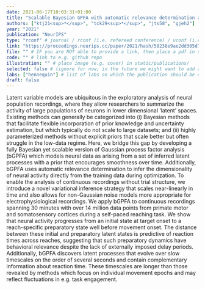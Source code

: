 ```yaml
---
date: 2021-06-17T10:03:31+01:00
title: "Scalable Bayesian GPFA with automatic relevance determination and discrete noise models"
authors: ["ktj21<sup>*</sup>", "tck29<sup>*</sup>", "jts58", "gjeh2"]
year: "2021"
publication: "NeurIPS"
type: "rconf" # journal / rconf (i.e. refereed conference) / uconf (i.e. unrefereed conference) / thesis / preprint / workshop
link: "https://proceedings.neurips.cc/paper/2021/hash/58238e9ae2dd305d79c2ebc8c1883422-Abstract.html"
file: "" # IF you are NOT able to provide a link, then place a pdf in static/publications/ and write the filename here (e.g. "hennequin-neuron-2018.pdf") 
code: "" # link to e.g. github repo
illustration: "" # place image (e.g. cover) in static/publications/
selected: false # (ignore for now; in the future we might want to add a "Selected publications" section)
labs: ["hennequin"] # list of labs on which the publication should be displayed (use "cbl" to display on the main CBL website, and the PI's lastname (lowercase) for individual lab's websites, e.g. "hennequin")
draft: false
---
```


Latent variable models are ubiquitous in the exploratory analysis of neural
population recordings, where they allow researchers to summarize the activity
of large populations of neurons in lower dimensional ‘latent’ spaces.
Existing methods can generally be categorized into (i) Bayesian methods that
facilitate flexible incorporation of prior knowledge and uncertainty
estimation, but which typically do not scale to large datasets; and (ii)
highly parameterized methods without explicit priors that scale better but
often struggle in the low-data regime. Here, we bridge this gap by developing
a fully Bayesian yet scalable version of Gaussian process factor analysis
(bGPFA) which models neural data as arising from a set of inferred latent
processes with a prior that encourages smoothness over time. Additionally,
bGPFA uses automatic relevance determination to infer the dimensionality of
neural activity directly from the training data during optimization. To
enable the analysis of continuous recordings without trial structure, we
introduce a novel variational inference strategy that scales near-linearly in
time and also allows for non-Gaussian noise models more appropriate for
electrophysiological recordings. We apply bGPFA to continuous recordings
spanning 30 minutes with over 14 million data points from primate motor and
somatosensory cortices during a self-paced reaching task. We show that neural
activity progresses from an initial state at target onset to a reach-specific
preparatory state well before movement onset. The distance between these
initial and preparatory latent states is predictive of reaction times across
reaches, suggesting that such preparatory dynamics have behavioral relevance
despite the lack of externally imposed delay periods. Additionally, bGPFA
discovers latent processes that evolve over slow timescales on the order of
several seconds and contain complementary information about reaction time.
These timescales are longer than those revealed by methods which focus on
individual movement epochs and may reflect fluctuations in e.g. task
engagement.
